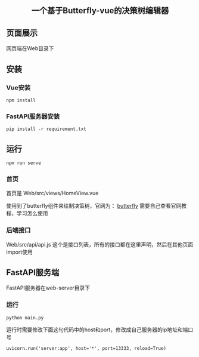 <h2 align="center">一个基于Butterfly-vue的决策树编辑器</h2>

## 页面展示
网页端在Web目录下

## 安装
### Vue安装
```
npm install
```
### FastAPI服务器安装
```
pip install -r requirement.txt
```

## 运行
```
npm run serve
```
### 首页
首页是 Web/src/views/HomeView.vue 

使用到了butterfly组件来绘制决策树，官网为：
[butterfly](https://github.com/alibaba/butterfly)
需要自己查看官网教程，学习怎么使用

### 后端接口
Web/src/api/api.js 这个是接口列表，所有的接口都在这里声明，然后在其他页面import使用


## FastAPI服务端
FastAPI服务器在web-server目录下

### 运行
```
python main.py
```
运行时需要修改下面这句代码中的host和port，修改成自己服务器的ip地址和端口号
```
uvicorn.run('server:app', host='*', port=13333, reload=True)
```
